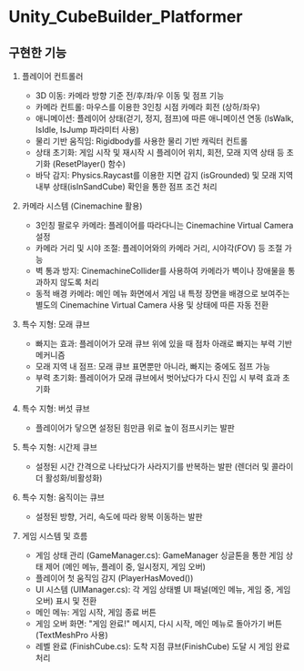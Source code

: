 # Unity_CubeBuilder_Platformer
## 구현한 기능
1) 플레이어 컨트롤러
   - 3D 이동: 카메라 방향 기준 전/후/좌/우 이동 및 점프 기능
   - 카메라 컨트롤: 마우스를 이용한 3인칭 시점 카메라 회전 (상하/좌우)
   - 애니메이션: 플레이어 상태(걷기, 정지, 점프)에 따른 애니메이션 연동 (IsWalk, IsIdle, IsJump 파라미터 사용)
   - 물리 기반 움직임: Rigidbody를 사용한 물리 기반 캐릭터 컨트롤
   - 상태 초기화: 게임 시작 및 재시작 시 플레이어 위치, 회전, 모래 지역 상태 등 초기화 (ResetPlayer() 함수)
   - 바닥 감지: Physics.Raycast를 이용한 지면 감지 (isGrounded) 및 모래 지역 내부 상태(isInSandCube) 확인을 통한 점프 조건 처리
  
2) 카메라 시스템 (Cinemachine 활용)
   - 3인칭 팔로우 카메라: 플레이어를 따라다니는 Cinemachine Virtual Camera 설정
   - 카메라 거리 및 시야 조절: 플레이어와의 카메라 거리, 시야각(FOV) 등 조절 가능
   - 벽 통과 방지: CinemachineCollider를 사용하여 카메라가 벽이나 장애물을 통과하지 않도록 처리
   - 동적 배경 카메라: 메인 메뉴 화면에서 게임 내 특정 장면을 배경으로 보여주는 별도의 Cinemachine Virtual Camera 사용 및 상태에 따른 자동 전환
  
3) 특수 지형: 모래 큐브
   - 빠지는 효과: 플레이어가 모래 큐브 위에 있을 때 점차 아래로 빠지는 부력 기반 메커니즘
   - 모래 지역 내 점프: 모래 큐브 표면뿐만 아니라, 빠지는 중에도 점프 가능
   - 부력 초기화: 플레이어가 모래 큐브에서 벗어났다가 다시 진입 시 부력 효과 초기화

4) 특수 지형: 버섯 큐브
   - 플레이어가 닿으면 설정된 힘만큼 위로 높이 점프시키는 발판
  
5) 특수 지형: 시간제 큐브
   - 설정된 시간 간격으로 나타났다가 사라지기를 반복하는 발판 (렌더러 및 콜라이더 활성화/비활성화)
  
6) 특수 지형: 움직이는 큐브
   - 설정된 방향, 거리, 속도에 따라 왕복 이동하는 발판

7) 게임 시스템 및 흐름 
   - 게임 상태 관리 (GameManager.cs): GameManager 싱글톤을 통한 게임 상태 제어 (메인 메뉴, 플레이 중, 일시정지, 게임 오버)
   - 플레이어 첫 움직임 감지 (PlayerHasMoved())
   - UI 시스템 (UIManager.cs): 각 게임 상태별 UI 패널(메인 메뉴, 게임 중, 게임 오버) 표시 및 전환
   - 메인 메뉴: 게임 시작, 게임 종료 버튼
   - 게임 오버 화면: "게임 완료!" 메시지, 다시 시작, 메인 메뉴로 돌아가기 버튼 (TextMeshPro 사용)
   - 레벨 완료 (FinishCube.cs): 도착 지점 큐브(FinishCube) 도달 시 게임 완료 처리

